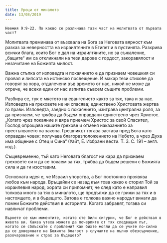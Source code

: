 ```yaml
---
title: Уроци от миналото
date: 13/08/2019
---
```


`Неемия 9:9-22. По какво се различава тази част на молитвата от първата част?`

Молитвата преминава от възхвала на Бога за Неговата вярност към разказ за неверността на израилтяните в Египет и в пустинята. Разкрива всички блага, които Бог е дал на израилтяните, но за съжаление, „бащите“ им са откликнали на тези дарове с гордост, закоравялост и незачитане на Божията милост.

Важна стъпка от изповедта и покаянието е да признаем човешкия си провал и липсата на истинско посвещение. И макар тези стихове да говорят за хора, отдалечени във времето от нас, никой не може да отрече, че всеки един от нас изпитва съвсем същите проблеми.

Разбира се, тук е мястото на евангелието както за тях, така и за нас. Изповедта на греховете не ни спасява; единствено Христовата жертва го прави. Изповедта, заедно с покаянието, изиграва централна роля, за да признаем, че трябва да бъдем оправдани единствено чрез Христос. „Когато чрез покаяние и вяра приемем Христос за свой Спасител, Господ опрощава нашите грехове и отменя наказанието за престъпването на закона. Грешникът тогава застава пред Бога като оправдан човек: получава благоразположението на Небето, а чрез Духа има общение с Отец и Сина“ (Уайт, Е. Избрани вести. Т. 3. С. 191 – англ. изд.).

Същевременно, тъй като Неговата благост ни кара да признаем греховете си и да се покаем за тях, трябва да бъдем решени с Божията сила и да ги изоставим.

Основната идея е, че Израил упорства, а Бог постоянно проявява любов към народа. Връщайки се назад към това какво е сторил Той за израилевия народ, хората си припомнят, че след като е направил толкова много за тях в миналото, ще продължи да се грижи за тях и в настоящето, и в бъдещето. Затова е толкова важно народът винаги да помни Божиите действия в историята. Когато забравят, тогава си навличат проблеми.

`Върнете се към моментите, когато сте били сигурни, че Бог е действал в живота ви. Каква утеха можете да почерпите от тях следващия път, когато се сблъскате с проблеми? Как бихте могли да се учите по-силно да се доверявате на Божията благост в случаите на пълно обезсърчение, разочарование и страх за бъдещето?`